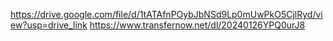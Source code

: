 https://drive.google.com/file/d/1tATAfnPOybJbNSd9Lp0mUwPkO5CjlRyd/view?usp=drive_link
https://www.transfernow.net/dl/20240126YPQ0urJ8
